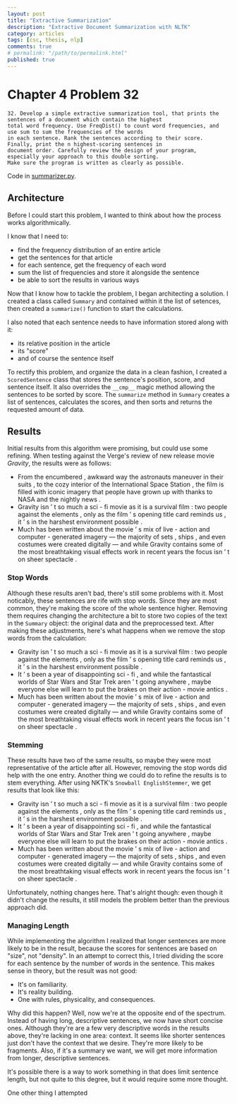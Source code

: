 ```yaml
---
layout: post
title: "Extractive Summarization"
description: "Extractive Document Summarization with NLTK"
category: articles
tags: [csc, thesis, nlp]
comments: true
# permalink: "/path/to/permalink.html"
published: true
---
```


Chapter 4 Problem 32
====================

```
32. Develop a simple extractive summarization tool, that prints the sentences of a document which contain the highest
total word frequency. Use FreqDist() to count word frequencies, and use sum to sum the frequencies of the words
in each sentence. Rank the sentences according to their score. Finally, print the n highest-scoring sentences in
document order. Carefully review the design of your program, especially your approach to this double sorting.
Make sure the program is written as clearly as possible.
```

Code in [summarizer.py](https://github.com/apotheos/CSC499-NLP/blob/master/ch_4/exercises/summarizer.py).

Architecture
------------

Before I could start this problem, I wanted to think about how the process works algorithmically.

I know that I need to:

* find the frequency distribution of an entire article
* get the sentences for that article
* for each sentence, get the frequency of each word
* sum the list of frequencies and store it alongside the sentence
* be able to sort the results in various ways

Now that I know how to tackle the problem, I began architecting a solution. I created a class called
`Summary` and contained within it the list of setences, then created a `summarize()` function to start
the calculations.

I also noted that each sentence needs to have information stored along with it:

* its relative position in the article
* its "score"
* and of course the sentence itself

To rectify this problem, and organize the data in a clean fashion, I created a `ScoredSentence`
class that stores the sentence's position, score, and sentence itself. It also overrides the
`__cmp__` magic method allowing the sentences to be sorted by score. The `summarize` method
in `Summary` creates a list of sentences, calculates the scores, and then sorts and returns
the requested amount of data.

Results
-------

Initial results from this algorithm were promising, but could use some refining. When testing
against the Verge's review of new release movie *Gravity*, the results were as follows:

* From the encumbered , awkward way the astronauts maneuver in their suits , to the cozy interior of the International Space Station , the film is filled with iconic imagery that people have grown up with thanks to NASA and the nightly news . 
* Gravity isn ’ t so much a sci - fi movie as it is a survival film : two people against the elements , only as the film ’ s opening title card reminds us , it ’ s in the harshest environment possible .
* Much has been written about the movie ’ s mix of live - action and computer - generated imagery — the majority of sets , ships , and even costumes were created digitally — and while Gravity contains some of the most breathtaking visual effects work in recent years the focus isn ’ t on sheer spectacle .

### Stop Words ###

Although these results aren't bad, there's still some problems with it. Most noticably, these sentences are rife
with stop words. Since they are most common, they're making the score of the whole sentence higher. Removing them
requires changing the architecture a bit to store two copies of the text in the `Summary` object: the original
data and the preprocessed text. After making these adjustments, here's what happens when we remove the
stop words from the calculation:

* Gravity isn ’ t so much a sci - fi movie as it is a survival film : two people against the elements , only as the film ’ s opening title card reminds us , it ’ s in the harshest environment possible .
* It ’ s been a year of disappointing sci - fi , and while the fantastical worlds of Star Wars and Star Trek aren ’ t going anywhere , maybe everyone else will learn to put the brakes on their action - movie antics . 
* Much has been written about the movie ’ s mix of live - action and computer - generated imagery — the majority of sets , ships , and even costumes were created digitally — and while Gravity contains some of the most breathtaking visual effects work in recent years the focus isn ’ t on sheer spectacle .

### Stemming ###

These results have two of the same results, so maybe they were most representative of the article after all. However,
removing the stop words did help with the one entry. Another thing we could do to refine the results is to stem
everything. After using NKTK's `Snowball EnglishStemmer`, we get results that look like this:

* Gravity isn ’ t so much a sci - fi movie as it is a survival film : two people against the elements , only as the film ’ s opening title card reminds us , it ’ s in the harshest environment possible .
* It ’ s been a year of disappointing sci - fi , and while the fantastical worlds of Star Wars and Star Trek aren ’ t going anywhere , maybe everyone else will learn to put the brakes on their action - movie antics .
* Much has been written about the movie ’ s mix of live - action and computer - generated imagery — the majority of sets , ships , and even costumes were created digitally — and while Gravity contains some of the most breathtaking visual effects work in recent years the focus isn ’ t on sheer spectacle .

Unfortunately, nothing changes here. That's alright though: even though it didn't change the results, it still models
the problem better than the previous approach did.

### Managing Length ###

While implementing the algorithm I realized that longer sentences are more likely to be in the result, because the
scores for sentences are based on "size", not "density". In an attempt to correct this, I tried dividing the score
for each sentence by the number of words in the sentence. This makes sense in theory, but the result was not good:

* It's on familiarity.
* It's reality building.
* One with rules, physicality, and consequences.

Why did this happen? Well, now we're at the opposite end of the spectrum. Instead of having long, descriptive sentences,
we now have short concise ones. Although they're are a few very descriptive words in the results above, they're lacking
in one area: context. It seems like shorter sentences just don't have the context that we desire. They're more likely
to be fragments. Also, if it's a summary we want, we will get more information from longer, descriptive sentences.

It's possible there is a way to work something in that does limit sentence length, but not quite to this degree, but
it would require some more thought.

One other thing I attempted 
